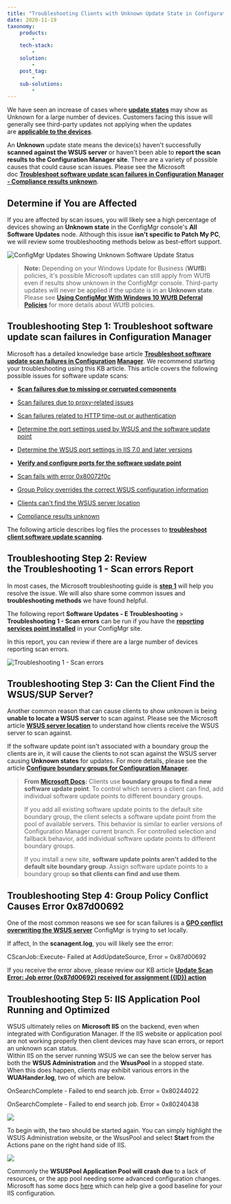 ```yaml
---
title: "Troubleshooting Clients with Unknown Update State in Configuration Manager (SCCM)"
date: 2020-11-19
taxonomy:
    products:
        - 
    tech-stack:
        - 
    solution:
        - 
    post_tag:
        - 
    sub-solutions:
        - 
---
```


We have seen an increase of cases where **[update states](https://patchmypc.com/how-to-view-applicability-rules-and-troubleshoot-detection-states-for-third-party-updates#topic1)** may show as Unknown for a large number of devices. Customers facing this issue will generally see third-party updates not applying when the updates are **[applicable to the devices](/how-to-view-applicability-rules-and-troubleshoot-detection-states-for-third-party-updates)**.

An **Unknown** update state means the device(s) haven't successfully **scanned against the WSUS server** or haven't been able to **report the scan results to the Configuration Manager site**. There are a variety of possible causes that could cause scan issues. Please see the Microsoft doc **[Troubleshoot software update scan failures in Configuration Manager - Compliance results unknown](https://docs.microsoft.com/en-us/troubleshoot/mem/configmgr/troubleshoot-software-update-scan-failures#compliance-results-unknown)**.

## Determine if You are Affected

If you are affected by scan issues, you will likely see a high percentage of devices showing an **Unknown state** in the ConfigMgr console's **All Software Updates** node. Although this issue **isn't specific to Patch My PC**, we will review some troubleshooting methods below as best-effort support.

![ConfigMgr Updates Showing Unknown Software Update Status](/_images/ConfigMgr-Updates-Showing-Unknown-Software-Update-Status.png "ConfigMgr Updates Showing Unknown Software Update Status")

> **Note:** Depending on your Windows Update for Business (**WUfB**) policies, it's possible Microsoft updates can still apply from WUfB even if results show unknown in the ConfigMgr console. Third-party updates will never be applied if the update is in an **Unknown state**. Please see **[Using ConfigMgr With Windows 10 WUfB Deferral Policies](https://techcommunity.microsoft.com/t5/configuration-manager-archive/using-configmgr-with-windows-10-wufb-deferral-policies/ba-p/274278)** for more details about WUfB policies.

## Troubleshooting Step 1: Troubleshoot software update scan failures in Configuration Manager

Microsoft has a detailed knowledge base article **[Troubleshoot software update scan failures in Configuration](https://docs.microsoft.com/en-us/troubleshoot/mem/configmgr/troubleshoot-software-update-scan-failures#compliance-results-unknown) [Manager](https://docs.microsoft.com/en-us/troubleshoot/mem/configmgr/troubleshoot-software-update-scan-failures#compliance-results-unknown)**. We recommend starting your troubleshooting using this KB article. This article covers the following possible issues for software update scans:

- **[Scan failures due to missing or corrupted components](https://docs.microsoft.com/en-us/troubleshoot/mem/configmgr/troubleshoot-software-update-scan-failures#scan-failures-due-to-missing-or-corrupted-components)**

- [Scan failures due to proxy-related issues](https://docs.microsoft.com/en-us/troubleshoot/mem/configmgr/troubleshoot-software-update-scan-failures#scan-failures-due-to-proxy-related-issues)

- [Scan failures related to HTTP time-out or authentication](https://docs.microsoft.com/en-us/troubleshoot/mem/configmgr/troubleshoot-software-update-scan-failures#scan-failures-related-to-http-time-out-or-authentication)

- [Determine the port settings used by WSUS and the software update point](https://docs.microsoft.com/en-us/troubleshoot/mem/configmgr/troubleshoot-software-update-scan-failures#determine-the-port-settings-used-by-wsus-and-the-software-update-point)

- [Determine the WSUS port settings in IIS 7.0 and later versions](https://docs.microsoft.com/en-us/troubleshoot/mem/configmgr/troubleshoot-software-update-scan-failures#determine-the-wsus-port-settings-in-iis-70-and-later-versions)

- **[Verify and configure ports for the software update point](https://docs.microsoft.com/en-us/troubleshoot/mem/configmgr/troubleshoot-software-update-scan-failures#verify-and-configure-ports-for-the-software-update-point)**

- [Scan fails with error 0x80072f0c](https://docs.microsoft.com/en-us/troubleshoot/mem/configmgr/troubleshoot-software-update-scan-failures#scan-fails-with-error-0x80072f0c)

- [Group Policy overrides the correct WSUS configuration information](https://docs.microsoft.com/en-us/troubleshoot/mem/configmgr/troubleshoot-software-update-scan-failures#group-policy-overrides-the-correct-wsus-configuration-information)

- [Clients can't find the WSUS server location](https://docs.microsoft.com/en-us/troubleshoot/mem/configmgr/troubleshoot-software-update-scan-failures#clients-cant-find-the-wsus-server-location)

- [Compliance results unknown](https://docs.microsoft.com/en-us/troubleshoot/mem/configmgr/troubleshoot-software-update-scan-failures#compliance-results-unknown)

The following article describes log files the processes to **[troubleshoot client software update scanning](https://docs.microsoft.com/en-us/troubleshoot/mem/configmgr/troubleshoot-software-update-management#troubleshoot-issues-in-step-1)**.

## Troubleshooting Step 2: Review the Troubleshooting 1 - Scan errors Report

In most cases, the Microsoft troubleshooting guide is **[step 1](#topic2)** will help you resolve the issue. We will also share some common issues and **troubleshooting methods** we have found helpful.

The following report **Software Updates - E Troubleshooting** > **Troubleshooting 1 - Scan errors** can be run if you have the **[reporting services point installed](https://docs.microsoft.com/en-us/mem/configmgr/core/servers/manage/configuring-reporting)** in your ConfigMgr site.

In this report, you can review if there are a large number of devices reporting scan errors.

![Troubleshooting 1 - Scan errors](/_images/Troubleshooting-1-Scan-errors.png "Troubleshooting 1 - Scan errors")

## Troubleshooting Step 3: Can the Client Find the WSUS/SUP Server?

Another common reason that can cause clients to show unknown is being **unable to locate a WSUS server** to scan against. Please see the Microsoft article **[WSUS server location](https://docs.microsoft.com/en-us/troubleshoot/mem/configmgr/track-software-update-compliance-assessment#wsus-server-location)** to understand how clients receive the WSUS server to scan against.

If the software update point isn't associated with a boundary group the clients are in, it will cause the clients to not scan against the WSUS server causing **Unknown states** for updates. For more details, please see the article **[Configure boundary groups for Configuration Manager](https://docs.microsoft.com/en-us/mem/configmgr/core/servers/deploy/configure/boundary-groups)**.

> **From [Microsoft Docs](https://docs.microsoft.com/en-us/mem/configmgr/core/servers/deploy/configure/boundary-groups#bkmk_sup):** Clients use **boundary groups to find a new software update point**. To control which servers a client can find, add individual software update points to different boundary groups.
> 
> If you add all existing software update points to the default site boundary group, the client selects a software update point from the pool of available servers. This behavior is similar to earlier versions of Configuration Manager current branch. For controlled selection and fallback behavior, add individual software update points to different boundary groups.
> 
> If you install a new site, **software update points aren't added to the default site boundary group**. Assign software update points to a boundary group **so that clients can find and use them**.

## Troubleshooting Step 4: Group Policy Conflict Causes Error 0x87d00692

One of the most common reasons we see for scan failures is a **[GPO conflict overwriting the WSUS server](/job-error-0x87d00692-received-for-assignment-id-action?et_fb=1&PageSpeed=off)** ConfigMgr is trying to set locally.

If affect, In the **scanagent.log**, you will likely see the error:

CScanJob::Execute- Failed at AddUpdateSource, Error = 0x87d00692

If you receive the error above, please review our KB article **[Update Scan Error: Job error (0x87d00692) received for assignment ({ID}) action](/job-error-0x87d00692-received-for-assignment-id-action)**

## Troubleshooting Step 5: IIS Application Pool Running and Optimized

WSUS ultimately relies on **Microsoft IIS** on the backend, even when integrated with Configuration Manager. If the IIS website or application pool are not working properly then client devices may have scan errors, or report an unknown scan status.  
Within IIS on the server running WSUS we can see the below server has both the **WSUS Administration** and the **WsusPool** in a stopped state.  
When this does happen, clients may exhibit various errors in the **WUAHander.log**, two of which are below.

OnSearchComplete - Failed to end search job. Error = 0x80244022

OnSearchComplete - Failed to end search job. Error = 0x80240438

![](/_images/Wsus_IIS_Stopped.png)

To begin with, the two should be started again. You can simply highlight the WSUS Administration website, or the WsusPool and select **Start** from the Actions pane on the right hand side of IIS.

![](/_images/Start-Stopped-Resources-IIS.png)

Commonly the **WSUSPool Application Pool will crash due** to a lack of resources, or the app pool needing some advanced configuration changes. Microsoft has some docs [here](https://docs.microsoft.com/en-us/troubleshoot/mem/configmgr/windows-server-update-services-best-practices#disable-recycling-and-configure-memory-limits) which can help give a good baseline for your IIS configuration.